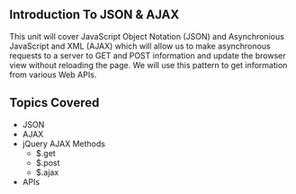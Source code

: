 

## Introduction To JSON & AJAX

This unit will cover JavaScript Object Notation (JSON) and Asynchronious JavaScript and XML (AJAX) which will allow us to make asynchronous requests to a server to GET and POST information and update the browser view without reloading the page. We will use this pattern to get information from various Web APIs.

## Topics Covered

- JSON
- AJAX
- jQuery AJAX Methods
  - $.get
  - $.post
  - $.ajax
- APIs